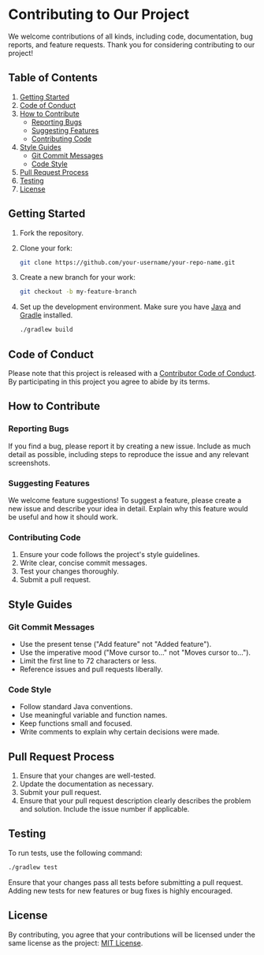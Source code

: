 # Contributing to Our Project

We welcome contributions of all kinds, including code, documentation, bug reports, and feature requests. Thank you for considering contributing to our project!

## Table of Contents

1. [Getting Started](#getting-started)
2. [Code of Conduct](#code-of-conduct)
3. [How to Contribute](#how-to-contribute)
   - [Reporting Bugs](#reporting-bugs)
   - [Suggesting Features](#suggesting-features)
   - [Contributing Code](#contributing-code)
4. [Style Guides](#style-guides)
   - [Git Commit Messages](#git-commit-messages)
   - [Code Style](#code-style)
5. [Pull Request Process](#pull-request-process)
6. [Testing](#testing)
7. [License](#license)

## Getting Started

1. Fork the repository.
2. Clone your fork:

   ```bash
   git clone https://github.com/your-username/your-repo-name.git
   ```

3. Create a new branch for your work:

   ```bash
   git checkout -b my-feature-branch
   ```

4. Set up the development environment. Make sure you have [Java](https://www.oracle.com/java/technologies/javase-downloads.html) and [Gradle](https://gradle.org/install/) installed.

   ```bash
   ./gradlew build
   ```

## Code of Conduct

Please note that this project is released with a [Contributor Code of Conduct](CODE_OF_CONDUCT.md). By participating in this project you agree to abide by its terms.

## How to Contribute

### Reporting Bugs

If you find a bug, please report it by creating a new issue. Include as much detail as possible, including steps to reproduce the issue and any relevant screenshots.

### Suggesting Features

We welcome feature suggestions! To suggest a feature, please create a new issue and describe your idea in detail. Explain why this feature would be useful and how it should work.

### Contributing Code

1. Ensure your code follows the project's style guidelines.
2. Write clear, concise commit messages.
3. Test your changes thoroughly.
4. Submit a pull request.

## Style Guides

### Git Commit Messages

- Use the present tense ("Add feature" not "Added feature").
- Use the imperative mood ("Move cursor to..." not "Moves cursor to...").
- Limit the first line to 72 characters or less.
- Reference issues and pull requests liberally.

### Code Style

- Follow standard Java conventions.
- Use meaningful variable and function names.
- Keep functions small and focused.
- Write comments to explain why certain decisions were made.

## Pull Request Process

1. Ensure that your changes are well-tested.
2. Update the documentation as necessary.
3. Submit your pull request.
4. Ensure that your pull request description clearly describes the problem and solution. Include the issue number if applicable.

## Testing

To run tests, use the following command:

```bash
./gradlew test
```

Ensure that your changes pass all tests before submitting a pull request. Adding new tests for new features or bug fixes is highly encouraged.

## License

By contributing, you agree that your contributions will be licensed under the same license as the project: [MIT License](LICENSE).